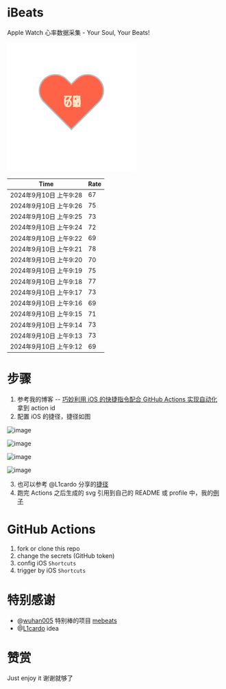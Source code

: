 # iBeats
Apple Watch 心率数据采集 - Your Soul, Your Beats!

![](./files/heart.svg)

<!--START_SECTION:my_heart_rate-->
| Time | Rate | 
 | ---- | ---- | 
| 2024年9月10日 上午9:28 | 67 |
| 2024年9月10日 上午9:26 | 75 |
| 2024年9月10日 上午9:25 | 73 |
| 2024年9月10日 上午9:24 | 72 |
| 2024年9月10日 上午9:22 | 69 |
| 2024年9月10日 上午9:21 | 78 |
| 2024年9月10日 上午9:20 | 70 |
| 2024年9月10日 上午9:19 | 75 |
| 2024年9月10日 上午9:18 | 77 |
| 2024年9月10日 上午9:17 | 73 |
| 2024年9月10日 上午9:16 | 69 |
| 2024年9月10日 上午9:15 | 71 |
| 2024年9月10日 上午9:14 | 73 |
| 2024年9月10日 上午9:13 | 73 |
| 2024年9月10日 上午9:12 | 69 |

<!--END_SECTION:my_heart_rate-->

# 步骤
1. 参考我的博客 -- [巧妙利用 iOS 的快捷指令配合 GitHub Actions 实现自动化](https://github.com/yihong0618/gitblog/issues/198) 拿到 action id
2. 配置 iOS 的捷径，捷径如图

![image](https://user-images.githubusercontent.com/15976103/122154218-0db0b480-ce97-11eb-93bb-5aec07c558dc.png)

![image](https://user-images.githubusercontent.com/15976103/122154236-186b4980-ce97-11eb-8e4b-70551a0391ae.png)

![image](https://user-images.githubusercontent.com/15976103/122154268-2d47dd00-ce97-11eb-902e-3acf292265a9.png)

![image](https://user-images.githubusercontent.com/15976103/122174055-fa144680-ceb4-11eb-9be2-3eb83cd516f7.png)

3. 也可以参考 @L1cardo 分享的[捷径](https://www.icloud.com/shortcuts/6ab6047b459c41ad822ad6b94b1c03d4)
4. 跑完 Actions 之后生成的 svg 引用到自己的 README 或 profile 中，我的[例子](https://github.com/yihong0618) 

# GitHub Actions

1. fork or clone this repo
2. change the secrets (GitHub token)
3. config iOS `Shortcuts` 
4. trigger by iOS `Shortcuts`

# 特别感谢
- @[wuhan005](https://github.com/wuhan005) 特别棒的项目 [mebeats](https://github.com/wuhan005/mebeats)
- @[L1cardo](https://github.com/L1cardo) idea

# 赞赏
Just enjoy it
谢谢就够了
